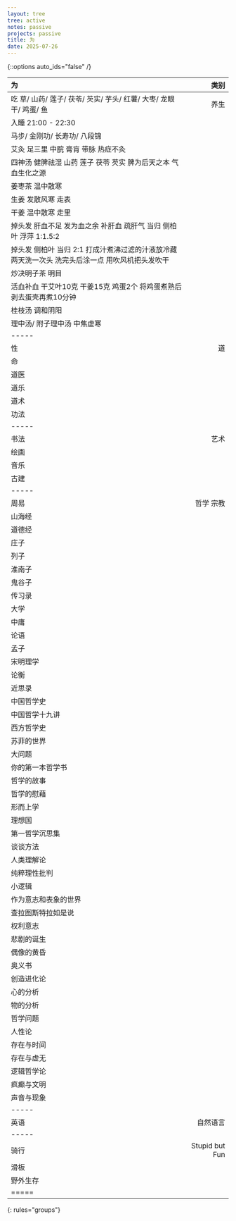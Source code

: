 ```yaml
---
layout: tree
tree: active
notes: passive
projects: passive
title: 为
date: 2025-07-26
---
```



{::options auto_ids="false" /}


| 为                                                                                                      | 类别                 |
|:--------------------------------------------------------------------------------------------------------|---------------------:|
| 吃 草/ 山药/ 莲子/ 茯苓/ 芡实/ 芋头/ 红薯/ 大枣/ 龙眼干/ 鸡蛋/ 鱼                                         | 养生                 |
| 入睡 21:00 - 22:30                                                                                      |                      |
| 马步/ 金刚功/ 长寿功/ 八段锦                                                                            |                      |
| 艾灸 足三里 中脘 膏肓 带脉 热症不灸                                                                     |                      |
| 四神汤 健脾祛湿 山药 莲子 茯苓 芡实 脾为后天之本 气血生化之源                                           |                      |
| 姜枣茶 温中散寒                                                                                         |                      |
| 生姜 发散风寒 走表                                                                                      |                      |
| 干姜 温中散寒 走里                                                                                      |                      |
| 掉头发 肝血不足 发为血之余 补肝血 疏肝气 当归 侧柏叶 浮萍 1:1.5:2                                       |                      |
| 掉头发 侧柏叶 当归 2:1 打成汁煮沸过滤的汁液放冷藏 两天洗一次头 洗完头后涂一点 用吹风机把头发吹干        |                      |
| 炒决明子茶 明目                                                                                         |                      |
| 活血补血 干艾叶10克 干姜15克 鸡蛋2个 将鸡蛋煮熟后剥去蛋壳再煮10分钟                                     |                      |
| 桂枝汤 调和阴阳                                                                                         |                      |
| 理中汤/ 附子理中汤 中焦虚寒                                                                             |                      |
|-----
| 性                                                                                                      | 道                   |
| 命                                                                                                      |                      |
| 道医                                                                                                    |                      |
| 道乐                                                                                                    |                      |
| 道术                                                                                                    |                      |
| 功法                                                                                                    |                      |
|-----
| 书法                                                                                                    | 艺术                 |
| 绘画                                                                                                    |                      |
| 音乐                                                                                                    |                      |
| 古建                                                                                                    |                      |
|-----
| 周易                                                                                                    | 哲学 宗教            |
| 山海经                                                                                                  |                      |
| 道德经                                                                                                  |                      |
| 庄子                                                                                                    |                      |
| 列子                                                                                                    |                      |
| 淮南子                                                                                                  |                      |
| 鬼谷子                                                                                                  |                      |
| 传习录                                                                                                  |                      |
| 大学                                                                                                    |                      |
| 中庸                                                                                                    |                      |
| 论语                                                                                                    |                      |
| 孟子                                                                                                    |                      |
| 宋明理学                                                                                                |                      |
| 论衡                                                                                                    |                      |
| 近思录                                                                                                  |                      |
| 中国哲学史                                                                                              |                      |
| 中国哲学十九讲                                                                                          |                      |
| 西方哲学史                                                                                              |                      |
| 苏菲的世界                                                                                              |                      |
| 大问题                                                                                                  |                      |
| 你的第一本哲学书                                                                                        |                      |
| 哲学的故事                                                                                              |                      |
| 哲学的慰藉                                                                                              |                      |
| 形而上学                                                                                                |                      |
| 理想国                                                                                                  |                      |
| 第一哲学沉思集                                                                                          |                      |
| 谈谈方法                                                                                                |                      |
| 人类理解论                                                                                              |                      |
| 纯粹理性批判                                                                                            |                      |
| 小逻辑                                                                                                  |                      |
| 作为意志和表象的世界                                                                                    |                      |
| 查拉图斯特拉如是说                                                                                      |                      |
| 权利意志                                                                                                |                      |
| 悲剧的诞生                                                                                              |                      |
| 偶像的黄昏                                                                                              |                      |
| 奥义书                                                                                                  |                      |
| 创造进化论                                                                                              |                      |
| 心的分析                                                                                                |                      |
| 物的分析                                                                                                |                      |
| 哲学问题                                                                                                |                      |
| 人性论                                                                                                  |                      |
| 存在与时间                                                                                              |                      |
| 存在与虚无                                                                                              |                      |
| 逻辑哲学论                                                                                              |                      |
| 疯癫与文明                                                                                              |                      |
| 声音与现象                                                                                              |                      |
|-----
| 英语                                                                                                    | 自然语言             |
|-----
| 骑行                                                                                                    | Stupid but Fun       |
| 滑板                                                                                                    |                      |
| 野外生存                                                                                                |                      |
|=====
{: rules="groups"}

